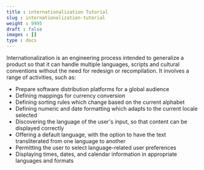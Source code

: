 ```yaml
---
title : internationalization Tutorial
slug : internationalization-tutorial
weight : 9995
draft : false
images : []
type : docs
---
```


Internationalization is an engineering process intended to generalize a product so that it can handle multiple languages, scripts and cultural conventions without the need for redesign or recompilation. It involves a range of activities, such as:

* Prepare software distribution platforms for a global audience
* Defining mappings for currency conversion
* Defining sorting rules which change based on the current alphabet
* Defining numeric and date formatting which adapts to the current locale selected
* Discovering the language of the user's input, so that content can be displayed correctly
* Offering a default language, with the option to have the text transliterated from one language to another
* Permitting the user to select language-related user preferences
* Displaying times, dates, and calendar information in appropriate languages and formats

